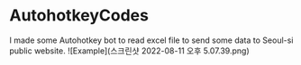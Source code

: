 # AutohotkeyCodes
I made some Autohotkey bot to read excel file to send some data to Seoul-si public website.
![Example](스크린샷 2022-08-11 오후 5.07.39.png)
